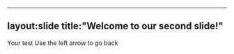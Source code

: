 -----------
layout:slide
title:"Welcome to our second slide!"
-----------
Your test
Use the left arrow to go back

